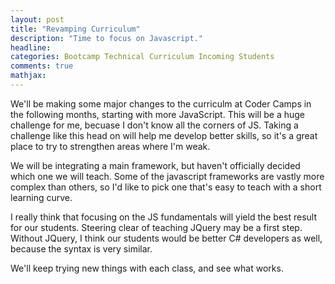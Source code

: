 ```yaml
---
layout: post
title: "Revamping Curriculum"
description: "Time to focus on Javascript."
headline: 
categories: Bootcamp Technical Curriculum Incoming Students
comments: true
mathjax: 
---
```

We'll be making some major changes to the curriculm at Coder Camps in the following months, starting with more JavaScript. This will be a huge challenge for me, becuase I don't know all the corners of JS. Taking a challenge like this head on will help me develop better skills, so it's a great place to try to strengthen areas where I'm weak.

We will be integrating a main framework, but haven't officially decided which one we will teach. Some of the javascript frameworks are vastly more complex than others, so I'd like to pick one that's easy to teach with a short learning curve.

I really think that focusing on the JS fundamentals will yield the best result for our students. Steering clear of teaching JQuery may be a first step. Without JQuery, I think our students would be better C# developers as well, because the syntax is very similar.

We'll keep trying new things with each class, and see what works.
